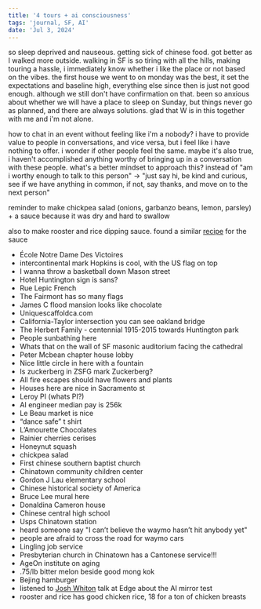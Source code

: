 ```yaml
---
title: '4 tours + ai consciousness'
tags: 'journal, SF, AI'
date: 'Jul 3, 2024'
---
```


so sleep deprived and nauseous. getting sick of chinese food. got better as I walked more outside. walking in SF is so tiring with all the hills, making touring a hassle, i immediately know whether i like the place or not based on the vibes. the first house we went to on monday was the best, it set the expectations and baseline high, everything else since then is just not good enough. although we still don't have confirmation on that. been so anxious about whether we will have a place to sleep on Sunday, but things never go as planned, and there are always solutions. glad that W is in this together with me and i'm not alone.

how to chat in an event without feeling like i'm a nobody? i have to provide value to people in conversations, and vice versa, but i feel like i have nothing to offer. i wonder if other people feel the same. maybe it's also true, i haven't accomplished anything worthy of bringing up in a conversation with these people. what's a better mindset to approach this? instead of "am i worthy enough to talk to this person" -> "just say hi, be kind and curious, see if we have anything in common, if not, say thanks, and move on to the next person"

reminder to make chickpea salad (onions, garbanzo beans, lemon, parsley) + a sauce because it was dry and hard to swallow

also to make rooster and rice dipping sauce. found a similar [recipe](https://hot-thai-kitchen.com/easy-hainanese-chicken-rice/) for the sauce

- École Notre Dame Des Victoires
- intercontinental mark Hopkins is cool, with the US flag on top
- I wanna throw a basketball down Mason street
- Hotel Huntington sign is sans?
- Rue Lepic French
- The Fairmont has so many flags
- James C flood mansion looks like chocolate
- Uniquescaffoldca.com
- California-Taylor intersection you can see oakland bridge
- The Herbert Family - centennial 1915-2015 towards Huntington park
- People sunbathing here
- Whats that on the wall of SF masonic auditorium facing the cathedral
- Peter Mcbean chapter house lobby
- Nice little circle in here with a fountain
- Is zuckerberg in ZSFG mark Zuckerberg?
- All fire escapes should have flowers and plants
- Houses here are nice in Sacramento st
- Leroy PI (whats PI?)
- AI engineer median pay is 256k
- Le Beau market is nice
- “dance safe” t shirt
- L’Amourette Chocolates
- Rainier cherries cerises
- Honeynut squash
- chickpea salad
- First chinese southern baptist church
- Chinatown community children center
- Gordon J Lau elementary school
- Chinese historical society of America
- Bruce Lee mural here
- Donaldina Cameron house
- Chinese central high school
- Usps Chinatown station
- heard someone say "I can’t believe the waymo hasn’t hit anybody yet"
- people are afraid to cross the road for waymo cars
- Lingling job service
- Presbyterian church in Chinatown has a Cantonese service!!!
- AgeOn institute on aging
- .75/lb bitter melon beside good mong kok
- Bejing hamburger
- listened to [Josh Whiton](https://joshwhiton.com/) talk at Edge about the AI mirror test
- rooster and rice has good chicken rice, 18 for a ton of chicken breasts
